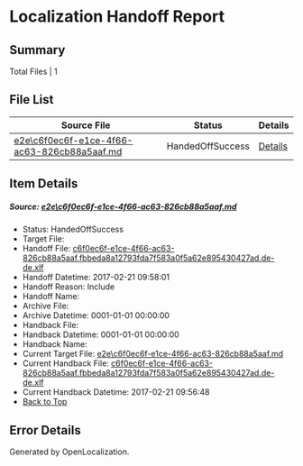 # <a name='report-top'></a> Localization Handoff Report

## Summary
 Total Files | 1

## File List
 Source File | Status | Details 
 ----------- | ------ | ------- 
 [e2e\c6f0ec6f-e1ce-4f66-ac63-826cb88a5aaf.md](https://github.com/OpenLocalizationTestOrg/ol-test4/blob/0375345411693efe28cb74d56dc4b5900b3574f2/e2e/c6f0ec6f-e1ce-4f66-ac63-826cb88a5aaf.md) | HandedOffSuccess | [Details](#03deab478ad50f1c9258f558839ce2be395bb7c74)

## Item Details
##### <a name='03deab478ad50f1c9258f558839ce2be395bb7c74'></a> Source: [e2e\c6f0ec6f-e1ce-4f66-ac63-826cb88a5aaf.md](https://github.com/OpenLocalizationTestOrg/ol-test4/blob/0375345411693efe28cb74d56dc4b5900b3574f2/e2e/c6f0ec6f-e1ce-4f66-ac63-826cb88a5aaf.md)
* Status: HandedOffSuccess
* Target File: 
* Handoff File: [c6f0ec6f-e1ce-4f66-ac63-826cb88a5aaf.fbbeda8a12793fda7f583a0f5a62e895430427ad.de-de.xlf](https://github.com/OpenLocalizationTestOrg/ol-test4-handoff/blob/53cc1dd9591c7a4789bfa6909faad1864e241083/ol-handoff/OpenLocalizationTestOrg/ol-test4-dede/xinjiang/ht/c6f0ec6f-e1ce-4f66-ac63-826cb88a5aaf.fbbeda8a12793fda7f583a0f5a62e895430427ad.de-de.xlf)
* Handoff Datetime: 2017-02-21 09:58:01
* Handoff Reason: Include
* Handoff Name: 
* Archive File: 
* Archive Datetime: 0001-01-01 00:00:00
* Handback File: 
* Handback Datetime: 0001-01-01 00:00:00
* Handback Name: 
* Current Target File: [e2e\c6f0ec6f-e1ce-4f66-ac63-826cb88a5aaf.md](https://github.com/OpenLocalizationTestOrg/ol-test4-dede/blob/4909dd87b51691f6f1b2936bc9d3981f07730ad6/e2e/c6f0ec6f-e1ce-4f66-ac63-826cb88a5aaf.md)
* Current Handback File: [c6f0ec6f-e1ce-4f66-ac63-826cb88a5aaf.fbbeda8a12793fda7f583a0f5a62e895430427ad.de-de.xlf](https://github.com/OpenLocalizationTestOrg/ol-test4-handback/blob/a54d5d38a54c1c57e5e5db0d47381e88d31914f6/ol-handback/OpenLocalizationTestOrg/ol-test4-dede/xinjiang/ht/c6f0ec6f-e1ce-4f66-ac63-826cb88a5aaf.fbbeda8a12793fda7f583a0f5a62e895430427ad.de-de.xlf)
* Current Handback Datetime: 2017-02-21 09:56:48
* [Back to Top](#report-top)


## Error Details

Generated by OpenLocalization.
